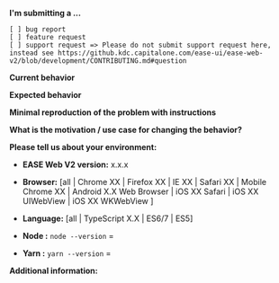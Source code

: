 <!--
Thank you for raising your concerns, we appreciate your feedback and contributions to this repository.

Before you continue, consider the following:

If you have a "How do I do ...?" question, it is better for you and for us that this question is asked in our Slack channel.

This way, you are making it easier for others to learn from your experiences too.

These "Issues" are meant only for technical problems, bugs, and proposals.

-->

**I'm submitting a ...**
<!--  (check one with "x")...search github for a similar issue, question or PR before submitting -->
```
[ ] bug report
[ ] feature request
[ ] support request => Please do not submit support request here, instead see https://github.kdc.capitalone.com/ease-ui/ease-web-v2/blob/development/CONTRIBUTING.md#question
```

**Current behavior**
<!-- Describe how the bug manifests. -->

**Expected behavior**
<!-- Describe what the behavior would be without the bug. -->

**Minimal reproduction of the problem with instructions**
<!--
If the current behavior is a bug or you can illustrate your feature request better with an example,
please provide the *STEPS TO REPRODUCE* and if possible a *MINIMAL DEMO* of the problem via
a standalone git repository
-->

**What is the motivation / use case for changing the behavior?**
<!-- Describe the motivation or the concrete use case -->

**Please tell us about your environment:**

* **EASE Web V2 version:** x.x.x
<!-- Check whether this is still an issue in the most recent EASE Web V2 version -->

* **Browser:** [all | Chrome XX | Firefox XX | IE XX | Safari XX | Mobile Chrome XX | Android X.X Web Browser | iOS XX Safari | iOS XX UIWebView | iOS XX WKWebView ]
<!-- All browsers where this could be reproduced -->

* **Language:** [all | TypeScript X.X | ES6/7 | ES5]

* **Node :** `node --version` =

* **Yarn :** `yarn --version` =

**Additional information:**
